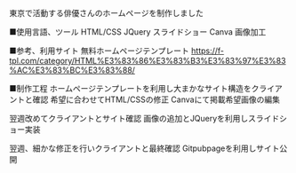 東京で活動する俳優さんのホームページを制作しました

■使用言語、ツール
HTML/CSS
JQuery スライドショー
Canva 画像加工

■参考、利用サイト
無料ホームページテンプレート https://f-tpl.com/category/HTML%E3%83%86%E3%83%B3%E3%83%97%E3%83%AC%E3%83%BC%E3%83%88/

■制作工程
ホームページテンプレートを利用し大まかなサイト構造をクライアントと確認
希望に合わせてHTML/CSSの修正
Canvaにて掲載希望画像の編集

翌週改めてクライアントとサイト確認
画像の追加とJQueryを利用しスライドショー実装

翌週、細かな修正を行いクライアントと最終確認
Gitpubpageを利用しサイト公開

